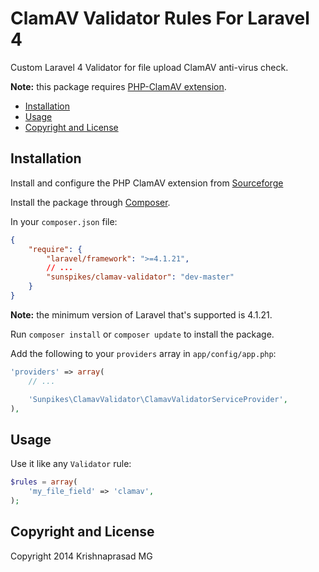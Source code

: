 # ClamAV Validator Rules For Laravel 4

Custom Laravel 4 Validator for file upload ClamAV anti-virus check.

**Note:** this package requires [PHP-ClamAV extension](http://php-clamav.sourceforge.net/).

* [Installation](#installation)
* [Usage](#usage)
* [Copyright and License](#copyright)

<a name="installation"></a>
## Installation

Install and configure the PHP ClamAV extension from [Sourceforge](http://php-clamav.sourceforge.net/)

Install the package through [Composer](http://getcomposer.org).

In your `composer.json` file:

```json
{
	"require": {
		"laravel/framework": ">=4.1.21",
		// ...
		"sunspikes/clamav-validator": "dev-master"
	}
}
```

**Note:** the minimum version of Laravel that's supported is 4.1.21. 

Run `composer install` or `composer update` to install the package.

Add the following to your `providers` array in `app/config/app.php`:

```php
'providers' => array(
	// ...

	'Sunpikes\ClamavValidator\ClamavValidatorServiceProvider',
),
```


<a name="usage"></a>
## Usage

Use it like any `Validator` rule:

```php
$rules = array(
	'my_file_field' => 'clamav',
);
```


<a name="copyright"></a>
## Copyright and License

Copyright 2014 Krishnaprasad MG